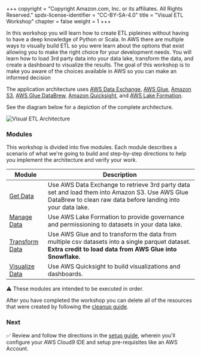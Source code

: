 +++
copyright = "Copyright Amazon.com, Inc. or its affiliates. All Rights Reserved."
spdx-license-identifier = "CC-BY-SA-4.0"
title = "Visual ETL Workshop"
chapter = false
weight = 1
+++

In this workshop you will learn how to create ETL pipleines without having to have a deep knowledge of Python or Scala. In AWS there are multiple ways to visually build ETL so you were learn about the options that exist allowing you to make the right choice for your development needs. You will learn how to load 3rd party data into your data lake, transform the data, and create a dashboard to visualize the results. The goal of this workshop is to make you aware of the choices available in AWS so you can make an informed decision

The application architecture uses [AWS Data Exchange][data-exchange], [AWS Glue][glue], [Amazon S3][s3], [AWS Glue DataBrew][databrew], [Amazon Quicksight][quicksight], and [AWS Lake Formation][lake-formation].

See the diagram below for a depiction of the complete architecture.

![Visual ETL Architecture](images/architecture.png)

### Modules

This workshop is divided into five modules. Each module describes a scenario of
what we're going to build and step-by-step directions to help you implement the
architecture and verify your work.

| Module | Description |
| ---------------- | -------------------------------------------------------- |
| [Get Data][get-data] | Use AWS Data Exchange to retrieve 3rd party data set and load them into Amazon S3. Use AWS Glue DataBrew to clean raw data before landing into your data lake. |
| [Manage Data][manage-data] | Use AWS Lake Formation to provide governance and permissioning to datasets in your data lake. |
| [Transform Data][transform-data] | Use AWS Glue and  to transform the data from multiple csv datasets into a single parquet dataset. **Extra credit to load data from AWS Glue into Snowflake.** |
| [Visualize Data][visualize-data] | Use AWS Quicksight to build visualizations and dashboards. |

:warning: These modules are intended to be executed in order.

After you have completed the workshop you can delete all of the resources that were created by following the [cleanup guide][cleanup].

### Next

:white_check_mark: Review and follow the directions in the [setup guide][setup],
wherein you'll configure your AWS Cloud9 IDE and setup pre-requisites like an
AWS Account.

[data-exchange]: https://aws.amazon.com/data-exchange/
[glue]: https://aws.amazon.com/glue/
[databrew]: https://aws.amazon.com/glue/features/databrew/
[quicksight]: https://aws.amazon.com/quicksight/
[lake-formation]: https://aws.amazon.com/lake-formation/
[s3]: https://aws.amazon.com/s3/
[setup]: setup
[get-data]: getdata
[transform-data]: transformdata
[manage-data]: managedata
[visualize-data]: visualizedata
[cleanup]: cleanup
